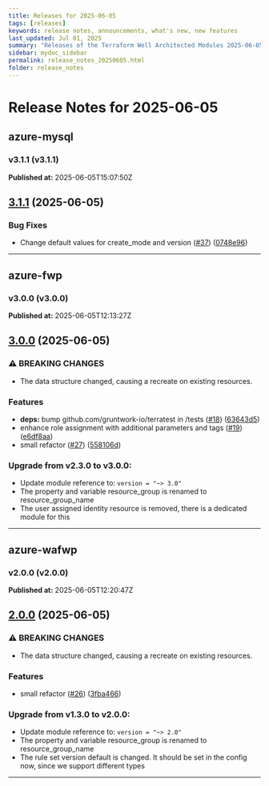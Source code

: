 ```yaml
---
title: Releases for 2025-06-05
tags: [releases]
keywords: release notes, announcements, what's new, new features
last_updated: Jul 01, 2025
summary: "Releases of the Terraform Well Architected Modules 2025-06-05"
sidebar: mydoc_sidebar
permalink: release_notes_20250605.html
folder: release_notes
---
```


# Release Notes for 2025-06-05

## azure-mysql
### v3.1.1 (v3.1.1)
**Published at:** 2025-06-05T15:07:50Z

## [3.1.1](https://github.com/CloudNationHQ/terraform-azure-mysql/compare/v3.1.0...v3.1.1) (2025-06-05)


### Bug Fixes

* Change default values for create_mode and version ([#37](https://github.com/CloudNationHQ/terraform-azure-mysql/issues/37)) ([0748e96](https://github.com/CloudNationHQ/terraform-azure-mysql/commit/0748e96c2570f7d936529e5eeaaef018ef272503))

---

## azure-fwp
### v3.0.0 (v3.0.0)
**Published at:** 2025-06-05T12:13:27Z

## [3.0.0](https://github.com/CloudNationHQ/terraform-azure-fwp/compare/v2.3.0...v3.0.0) (2025-06-05)


### ⚠ BREAKING CHANGES

* The data structure changed, causing a recreate on existing resources.

### Features

* **deps:** bump github.com/gruntwork-io/terratest in /tests ([#18](https://github.com/CloudNationHQ/terraform-azure-fwp/issues/18)) ([63643d5](https://github.com/CloudNationHQ/terraform-azure-fwp/commit/63643d5998a3aee6a81e1decd92bb99c83d3efe5))
* enhance role assignment with additional parameters and tags ([#19](https://github.com/CloudNationHQ/terraform-azure-fwp/issues/19)) ([e6df8aa](https://github.com/CloudNationHQ/terraform-azure-fwp/commit/e6df8aaba63c7a66462a5ca29f0d7256583df50b))
* small refactor ([#27](https://github.com/CloudNationHQ/terraform-azure-fwp/issues/27)) ([558106d](https://github.com/CloudNationHQ/terraform-azure-fwp/commit/558106d8b9edb1e4782b8b25838970583d079cac))

### Upgrade from v2.3.0 to v3.0.0:

- Update module reference to: `version = "~> 3.0"`
- The property and variable resource_group is renamed to resource_group_name
- The user assigned identity resource is removed, there is a dedicated module for this

---

## azure-wafwp
### v2.0.0 (v2.0.0)
**Published at:** 2025-06-05T12:20:47Z

## [2.0.0](https://github.com/CloudNationHQ/terraform-azure-wafwp/compare/v1.3.0...v2.0.0) (2025-06-05)


### ⚠ BREAKING CHANGES

* The data structure changed, causing a recreate on existing resources.

### Features

* small refactor ([#26](https://github.com/CloudNationHQ/terraform-azure-wafwp/issues/26)) ([3fba466](https://github.com/CloudNationHQ/terraform-azure-wafwp/commit/3fba466d993e315f81121d4819e8c27bcd751e1c))

### Upgrade from v1.3.0 to v2.0.0:

- Update module reference to: `version = "~> 2.0"`
- The property and variable resource_group is renamed to resource_group_name
- The rule set version default is changed. It should be set in the config now, since we support different types

---

